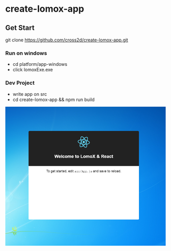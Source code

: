 # create-lomox-app

## Get Start

  git clone https://github.com/cross2d/create-lomox-app.git  
  
### Run on windows
  * cd platform/app-windows
  * click lomoxExe.exe
  
### Dev Project
  * write app on src 
  * cd create-lomox-app && npm run build
  
  
![lomox-01-hello-react screenshot](screenshot/create-lomox-app.png)  
